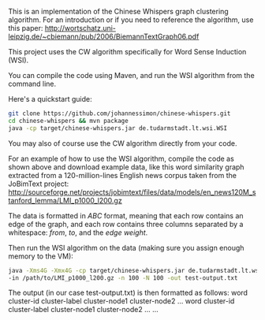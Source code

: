 This is an implementation of the Chinese Whispers graph clustering algorithm. For an introduction
or if you need to reference the algorithm, use this paper:
http://wortschatz.uni-leipzig.de/~cbiemann/pub/2006/BiemannTextGraph06.pdf

This project uses the CW algorithm specifically for Word Sense Induction (WSI).

You can compile the code using Maven, and run the WSI algorithm from the command line.

Here's a quickstart guide:
```bash
git clone https://github.com/johannessimon/chinese-whispers.git
cd chinese-whispers && mvn package
java -cp target/chinese-whispers.jar de.tudarmstadt.lt.wsi.WSI
```

You may also of course use the CW algorithm directly from your code.

For an example of how to use the WSI algorithm, compile the code as shown above and download
example data, like this word similarity graph extracted from a 120-million-lines English news
corpus taken from the JoBimText project:
http://sourceforge.net/projects/jobimtext/files/data/models/en_news120M_stanford_lemma/LMI_p1000_l200.gz

The data is formatted in _ABC_ format, meaning that each row contains an edge of the graph,
and each row contains three columns separated by a whitespace: _from_, _to_, and the _edge weight_.

Then run the WSI algorithm on the data (making sure you assign enough memory to the VM):
```bash
java -Xms4G -Xmx4G -cp target/chinese-whispers.jar de.tudarmstadt.lt.wsi.WSI
-in /path/to/LMI_p1000_l200.gz -n 100 -N 100 -out test-output.txt
```

The output (in our case test-output.txt) is then formatted as follows:
    word <TAB> cluster-id <TAB> cluster-label <TAB> cluster-node1 cluster-node2 ...
    word <TAB> cluster-id <TAB> cluster-label <TAB> cluster-node1 cluster-node2 ...
    ...
